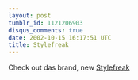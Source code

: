 ```yaml
---
layout: post
tumblr_id: 1121206903
disqus_comments: true
date: 2002-10-15 16:17:51 UTC
title: Stylefreak
---
```


Check out das brand, new <a href="http://www.stylefreak.com/" target="_blank">Stylefreak</a>
